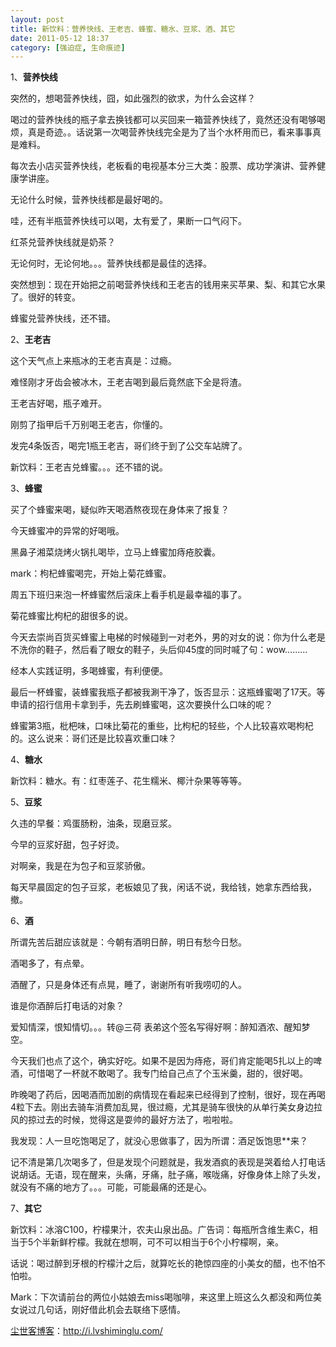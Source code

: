 ```yaml
---
layout: post
title: 新饮料：营养快线、王老吉、蜂蜜、糖水、豆浆、酒、其它
date: 2011-05-12 18:37
category: [强迫症, 生命痕迹]
---
```

1、<strong>营养快线</strong>

突然的，想喝营养快线，囧，如此强烈的欲求，为什么会这样？

喝过的营养快线的瓶子拿去换钱都可以买回来一箱营养快线了，竟然还没有喝够喝烦，真是奇迹。。话说第一次喝营养快线完全是为了当个水杯用而已，看来事事真是难料。

每次去小店买营养快线，老板看的电视基本分三大类：股票、成功学演讲、营养健康学讲座。

无论什么时候，营养快线都是最好喝的。

哇，还有半瓶营养快线可以喝，太有爱了，果断一口气闷下。

红茶兑营养快线就是奶茶？

无论何时，无论何地。。。营养快线都是最佳的选择。

突然想到：现在开始把之前喝营养快线和王老吉的钱用来买苹果、梨、和其它水果了。很好的转变。

蜂蜜兑营养快线，还不错。

2、<strong>王老吉</strong>

这个天气点上来瓶冰的王老吉真是：过瘾。

难怪刚才牙齿会被冰木，王老吉喝到最后竟然底下全是将渣。

王老吉好喝，瓶子难开。

刚剪了指甲后千万别喝王老吉，你懂的。

发完4条饭否，喝完1瓶王老吉，哥们终于到了公交车站牌了。

新饮料：王老吉兑蜂蜜。。。还不错的说。

3、<strong>蜂蜜</strong>

买了个蜂蜜来喝，疑似昨天喝酒熬夜现在身体来了报复？

今天蜂蜜冲的异常的好喝哦。

黑鼻子湘菜烧烤火锅扎喝毕，立马上蜂蜜加痔疮胶囊。

mark：枸杞蜂蜜喝完，开始上菊花蜂蜜。

周五下班归来泡一杯蜂蜜然后滚床上看手机是最幸福的事了。

菊花蜂蜜比枸杞的甜很多的说。

今天去崇尚百货买蜂蜜上电梯的时候碰到一对老外，男的对女的说：你为什么老是不洗你的鞋子，然后看了眼女的鞋子，头后仰45度的同时喊了句：wow………

经本人实践证明，多喝蜂蜜，有利便便。

最后一杯蜂蜜，装蜂蜜我瓶子都被我涮干净了，饭否显示：这瓶蜂蜜喝了17天。等申请的招行信用卡拿到手，先去刷蜂蜜喝，这次要换什么口味的呢？

蜂蜜第3瓶，枇杷味，口味比菊花的重些，比枸杞的轻些，个人比较喜欢喝枸杞的。这么说来：哥们还是比较喜欢重口味？

4、<strong>糖水</strong>

新饮料：糖水。有：红枣莲子、花生糯米、椰汁杂果等等等。

5、<strong>豆浆</strong>

久违的早餐：鸡蛋肠粉，油条，现磨豆浆。

今早的豆浆好甜，包子好烫。

对啊亲，我是在为包子和豆浆骄傲。

每天早晨固定的包子豆浆，老板娘见了我，闲话不说，我给钱，她拿东西给我，撤。

6、<strong>酒</strong>

所谓先苦后甜应该就是：今朝有酒明日醉，明日有愁今日愁。

酒喝多了，有点晕。

酒醒了，只是身体还有点晃，睡了，谢谢所有听我唠叨的人。

谁是你酒醉后打电话的对象？

爱知情深，恨知情切。。。转@三荷 表弟这个签名写得好啊：醉知酒浓、醒知梦空。

今天我们也点了这个，确实好吃。如果不是因为痔疮，哥们肯定能喝5扎以上的啤酒，可惜喝了一杯就不敢喝了。我专门给自己点了个玉米羹，甜的，很好喝。

昨晚喝了药后，因喝酒而加剧的病情现在看起来已经得到了控制，很好，现在再喝4粒下去。刚出去骑车消费加乱晃，很过瘾，尤其是骑车很快的从单行美女身边拉风的掠过去的时候，觉得这是耍帅的最好方法了，啦啦啦。

我发现：人一旦吃饱喝足了，就没心思做事了，因为所谓：酒足饭饱思**来？

记不清是第几次喝多了，但是发现个问题就是，我发酒疯的表现是哭着给人打电话说胡话。无语，现在醒来，头痛，牙痛，肚子痛，喉咙痛，好像身体上除了头发，就没有不痛的地方了。。。可能，可能最痛的还是心。

7、<strong>其它</strong>

新饮料：冰溶C100，柠檬果汁，农夫山泉出品。广告词：每瓶所含维生素C，相当于5个半新鲜柠檬。我就在想啊，可不可以相当于6个小柠檬啊，亲。

话说：喝过醉到牙根的柠檬汁之后，就算吃长的艳惊四座的小美女的醋，也不怕不怕啦。

Mark：下次请前台的两位小姑娘去miss喝咖啡，来这里上班这么久都没和两位美女说过几句话，刚好借此机会去联络下感情。

<a href="http://i.lvshiminglu.com/">尘世客博客</a>：<a href="http://i.lvshiminglu.com/">http://i.lvshiminglu.com/</a>

